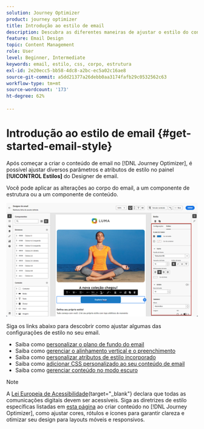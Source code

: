 ```yaml
---
solution: Journey Optimizer
product: journey optimizer
title: Introdução ao estilo de email
description: Descubra as diferentes maneiras de ajustar o estilo do conteúdo de email
feature: Email Design
topic: Content Management
role: User
level: Beginner, Intermediate
keywords: email, estilo, css, corpo, estrutura
exl-id: 2e20ecc5-bb58-4dc8-a2bc-ec5a02c16ae8
source-git-commit: a5dd21377a26debb0aa3174fafb29c0532562c63
workflow-type: tm+mt
source-wordcount: '173'
ht-degree: 62%

---
```


# Introdução ao estilo de email {#get-started-email-style}

Após começar a criar o conteúdo de email no [!DNL Journey Optimizer], é possível ajustar diversos parâmetros e atributos de estilo no painel **[!UICONTROL Estilos]** do Designer de email.

Você pode aplicar as alterações ao corpo do email, a um componente de estrutura ou a um componente de conteúdo.

![](assets/email_designer_content_components_styles.png)

Siga os links abaixo para descobrir como ajustar algumas das configurações de estilo no seu email.

* Saiba como [personalizar o plano de fundo do email](backgrounds.md)
* Saiba como [gerenciar o alinhamento vertical e o preenchimento](alignment-and-padding.md)
* Saiba como [personalizar atributos de estilo incorporado](inline-styling.md)
* Saiba como [adicionar CSS personalizado ao seu conteúdo de email](custom-css.md)
* Saiba como [gerenciar conteúdo no modo escuro](dark-mode.md)

>[!NOTE]
>
>A [Lei Europeia de Acessibilidade](https://eur-lex.europa.eu/legal-content/EN/TXT/?uri=CELEX%3A32019L0882){target="_blank"} declara que todas as comunicações digitais devem ser acessíveis. Siga as diretrizes de estilo específicas listadas em [esta página](../email/accessible-content.md) ao criar conteúdo no [!DNL Journey Optimizer], como ajustar cores, rótulos e ícones para garantir clareza e otimizar seu design para layouts móveis e responsivos.